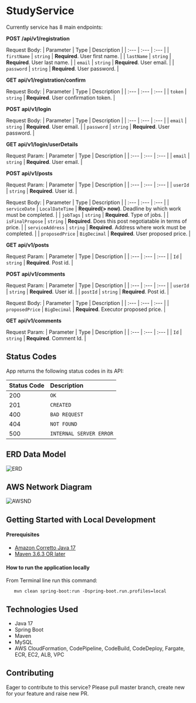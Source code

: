 # StudyService

Currently service has 8 main endpoints:

**POST** **/api/v1/registration**

Request Body:
| Parameter | Type | Description |
| :--- | :--- | :--- |
| `firstName` | `string` | **Required**. User first name. |
| `lastName` | `string` | **Required**. User last name. |
| `email` | `string` | **Required**. User email. |
| `password` | `string` | **Required**. User password. |

**GET** **api/v1/registration/confirm**

Request Body:
| Parameter | Type | Description |
| :--- | :--- | :--- |
| `token` | `string` | **Required**. User confirmation token. |
 
**POST** **api/v1/login**

Request Body:
| Parameter | Type | Description |
| :--- | :--- | :--- |
| `email` | `string` | **Required**. User email. |
| `password` | `string` | **Required**. User password. |

**GET** **api/v1/login/userDetails**

Request Param:
| Parameter | Type | Description |
| :--- | :--- | :--- |
| `email` | `string` | **Required**. User email. |

**POST** **api/v1/posts**

Request Param:
| Parameter | Type | Description |
| :--- | :--- | :--- |
| `userId` | `string` | **Required**. User id. |

Request Body:
| Parameter | Type | Description |
| :--- | :--- | :--- |
| `serviceDate` | `LocalDateTime` | **Required(> now)**. Deadline by which work must be completed. |
| `jobTags` | `string` | **Required**. Type of jobs. |
| `isFinalPropose` | `string` | **Required**. Does this post negotiatable in terms of price. |
| `serviceAddress` | `string` | **Required**. Address where work must be completed. |
| `proposedPrice` | `BigDecimal` | **Required**. User proposed price. |

**GET** **api/v1/posts**

Request Param:
| Parameter | Type | Description |
| :--- | :--- | :--- |
| `Id` | `string` | **Required**. Post id. |

**POST** **api/v1/comments**

Request Param:
| Parameter | Type | Description |
| :--- | :--- | :--- |
| `userId` | `string` | **Required**. User id. |
| `postId` | `string` | **Required**. Post id. |

Request Body:
| Parameter | Type | Description |
| :--- | :--- | :--- |
| `proposedPrice` | `BigDecimal` | **Required**. Executor proposed price. |

**GET** **api/v1/comments**

Request Param:
| Parameter | Type | Description |
| :--- | :--- | :--- |
| `Id` | `string` | **Required**. Comment Id. |

## Status Codes

App returns the following status codes in its API:

| Status Code | Description |
| :--- | :--- |
| 200 | `OK` |
| 201 | `CREATED` |
| 400 | `BAD REQUEST` |
| 404 | `NOT FOUND` |
| 500 | `INTERNAL SERVER ERROR` |


## ERD Data Model

![ERD](https://github.com/Zond47/StudyService/assets/32875607/bc098510-4f32-477a-b5f8-0c183a21c759)

## AWS Network Diagram

![AWSND](https://github.com/Zond47/StudyService/assets/32875607/45d16e0a-0868-4b32-85cd-9ecfc29ae247)

## Getting Started with Local Development

#### Prerequisites

* [Amazon Corretto Java 17](https://docs.aws.amazon.com/corretto/latest/corretto-17-ug/downloads-list.html)
* [Maven 3.6.3 OR later](https://maven.apache.org/download.cgi)

#### How to run the application locally

From Terminal line run this command:
```
   mvn clean spring-boot:run -Dspring-boot.run.profiles=local
```
## Technologies Used
- Java 17
- Spring Boot
- Maven
- MySQL
- AWS CloudFormation, CodePipeline, CodeBuild, CodeDeploy, Fargate, ECR, EC2, ALB, VPC

## Contributing

Eager to contribute to this service?
Please pull master branch, create new for your feature and raise new PR.
